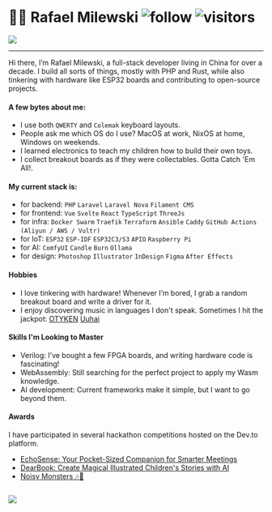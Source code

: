 # :man_technologist: Rafael Milewski ![follow](https://img.shields.io/github/followers/milewski.svg?style=social&label=Follow&maxAge=2592000) ![visitors](https://visitor-badge.laobi.icu/badge?page_id=milewski)

<picture>
  <source media="(prefers-color-scheme: dark)" srcset="https://github.com/user-attachments/assets/f8e2e195-e769-41e3-96c7-ec4d91ab65bb">
  <img src="https://github.com/user-attachments/assets/5945027b-df5f-4490-810a-cf7eb7954376">
</picture>

---

Hi there, I’m Rafael Milewski, a full-stack developer living in China for over a decade. 
I build all sorts of things, mostly with PHP and Rust, while also tinkering with hardware like ESP32 boards and contributing to open-source projects.

#### A few bytes about me:
- I use both `QWERTY` and `Colemak` keyboard layouts.
- People ask me which OS do I use? MacOS at work, NixOS at home, Windows on weekends.
- I learned electronics to teach my children how to build their own toys.
- I collect breakout boards as if they were collectables. Gotta Catch 'Em All!.

#### My current stack is:
- for backend: `PHP` `Laravel` `Laravel Nova` `Filament CMS`
- for frontend: `Vue` `Svelte` `React` `TypeScript` `ThreeJs`
- for infra: `Docker Swarm` `Traefik` `Terraform` `Ansible` `Caddy` `GitHub Actions` `(Aliyun / AWS / Vultr)`
- for IoT: `ESP32` `ESP-IDF` `ESP32C3/S3` `APIO` `Raspberry Pi`
- for AI: `ComfyUI` `Candle` `Burn` `Ollama`
- for design: `Photoshop` `Illustrator` `InDesign` `Figma` `After Effects`

#### Hobbies
- I love tinkering with hardware! Whenever I’m bored, I grab a random breakout board and write a driver for it.
- I enjoy discovering music in languages I don't speak. Sometimes I hit the jackpot:
  [OTYKEN](https://www.youtube.com/watch?v=nD1f1Ian0kA)
  [Uuhai](https://www.youtube.com/watch?v=B1EQWIOTxOs)

#### Skills I'm Looking to Master
- Verilog: I’ve bought a few FPGA boards, and writing hardware code is fascinating!
- WebAssembly: Still searching for the perfect project to apply my Wasm knowledge.
- AI development: Current frameworks make it simple, but I want to go beyond them.

#### Awards

I have participated in several hackathon competitions hosted on the Dev.to platform.

- [EchoSense: Your Pocket-Sized Companion for Smarter Meetings](https://dev.to/milewski/echosense-your-pocket-sized-companion-for-smarter-meetings-3i71)
- [DearBook: Create Magical Illustrated Children's Stories with AI](https://dev.to/milewski/dearbook-create-magical-illustrated-childrens-stories-with-ai-4mpe) 
- [Noisy Monsters 🎶👾](https://dev.to/milewski/noisy-monsters-4lki)

```rust
```

<picture>
  <source media="(prefers-color-scheme: dark)" srcset="https://github.com/user-attachments/assets/07c03f60-782a-4221-8dc5-ee7ddeaa10e6">
  <img src="https://github.com/user-attachments/assets/762deea6-e929-4509-93b3-da2b857afdfd">
</picture>
